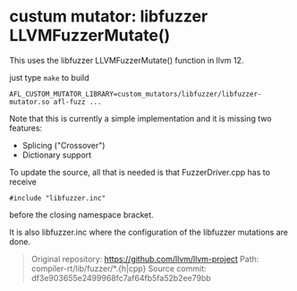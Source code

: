# custum mutator: libfuzzer LLVMFuzzerMutate()

This uses the libfuzzer LLVMFuzzerMutate() function in llvm 12.

just type `make` to build

```AFL_CUSTOM_MUTATOR_LIBRARY=custom_mutators/libfuzzer/libfuzzer-mutator.so afl-fuzz ...```

Note that this is currently a simple implementation and it is missing two features:

* Splicing ("Crossover")
* Dictionary support

To update the source, all that is needed is that FuzzerDriver.cpp has to receive

```
#include "libfuzzer.inc"
```

before the closing namespace bracket.

It is also libfuzzer.inc where the configuration of the libfuzzer mutations
are done.

> Original repository: https://github.com/llvm/llvm-project
> Path: compiler-rt/lib/fuzzer/*.{h|cpp}
> Source commit: df3e903655e2499968fc7af64fb5fa52b2ee79bb